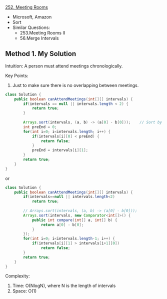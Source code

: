 [252. Meeting Rooms](https://leetcode.com/problems/meeting-rooms/)

* Microsoft, Amazon
* Sort
* Similar Questions:
    * 253.Meeting Rooms II
    * 56.Merge Intervals


## Method 1. My Solution
Intuition: A person must attend meetings chronologically.

Key Points:
1. Just to make sure there is no overlapping between meetings.
```java
class Solution {
    public boolean canAttendMeetings(int[][] intervals) {
        if(intervals == null || intervals.length < 2) {
            return true;
        }
        
        Arrays.sort(intervals, (a, b) -> (a[0] - b[0]));    // Sort by the start time
        int preEnd = 0;
        for(int i=0; i<intervals.length; i++) {
            if(intervals[i][0] < preEnd) {
                return false;
            }
            preEnd = intervals[i][1];
        }
        return true;
    }
}
```

or 

```java
class Solution {
    public boolean canAttendMeetings(int[][] intervals) {
        if(intervals==null || intervals.length<2)
            return true;
        
        // Arrays.sort(intervals, (a, b) -> (a[0] - b[0]));
        Arrays.sort(intervals, new Comparator<int[]>() {
            public int compare(int[] a, int[] b) {
                return a[0] - b[0];
            }
        });
        for(int i=0; i<intervals.length-1; i++) {
            if(intervals[i][1] > intervals[i+1][0])
                return false;
        }
        return true;
    }
}
```
Complexity:
1. Time: O(NlogN), where N is the length of intervals
2. Space: O(1)
